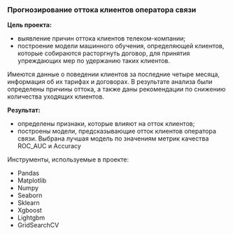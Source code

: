 
### Прогнозирование оттока клиентов оператора связи

**Цель проекта:** 
- выявление причин оттока клиентов телеком-компании; 
- построение модели машинного обучения, определяющей клиентов, которые собираются расторгнуть договор, для принятия упреждающих мер по удержанию таких клиентов.

Имеются данные о поведении клиентов за последние четыре месяца, информация об их тарифах и договорах. В результате анализа были определены причины оттока, а также даны рекомендации по снижению количества уходящих клиентов.

**Результат:** 
- определены признаки, которые влияют на отток клиентов;
- построены модели, предсказывающие отток клиентов оператора связи. Выбрана лучшая модель по значениям метрик качества ROC_AUC и Accuracy

Инструменты, используемые в проекте:
- Pandas
- Matplotlib
- Numpy
- Seaborn
- Sklearn
- Xgboost
- Lightgbm
- GridSearchCV
